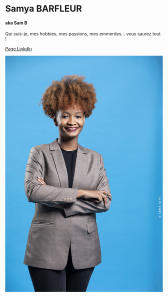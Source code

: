 # Samya BARFLEUR 
#### aka Sam B

Qui suis-je, mes hobbies, mes passions, mes emmerdes... vous saurez tout !

[Page LinkdIn](https://www.linkedin.com/in/samya-barfleur-dancale-a96951121/)

![Image](SAMYA_01-BQ.jpg)
